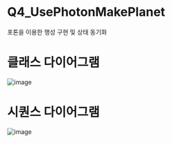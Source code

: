 # Q4_UsePhotonMakePlanet
포톤을 이용한 행성 구현 및 상태 동기화

# 클래스 다이어그램
![image](https://user-images.githubusercontent.com/77781435/220672966-a815f237-a62e-439b-b194-753f72e015fa.png)

# 시퀀스 다이어그램
![image](https://user-images.githubusercontent.com/77781435/220672086-6d8d7d07-95f5-4ed5-b93e-e0d690c27fd4.png)

